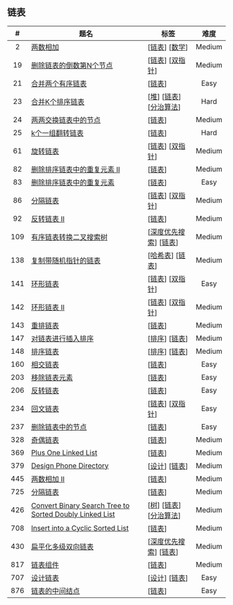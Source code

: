 <!--|This file generated by command(leetcode tag); DO NOT EDIT.            |-->
<!--+----------------------------------------------------------------------+-->
<!--|@author    Openset <openset.wang@gmail.com>                           |-->
<!--|@link      https://github.com/openset                                 |-->
<!--|@home      https://github.com/openset/leetcode                        |-->
<!--+----------------------------------------------------------------------+-->

## 链表

| # | 题名 | 标签 | 难度 |
| :-: | - | - | :-: |
| 2 | [两数相加](https://github.com/openset/leetcode/tree/master/problems/add-two-numbers) | [[链表](https://github.com/openset/leetcode/tree/master/tag/linked-list)] [[数学](https://github.com/openset/leetcode/tree/master/tag/math)]  | Medium |
| 19 | [删除链表的倒数第N个节点](https://github.com/openset/leetcode/tree/master/problems/remove-nth-node-from-end-of-list) | [[链表](https://github.com/openset/leetcode/tree/master/tag/linked-list)] [[双指针](https://github.com/openset/leetcode/tree/master/tag/two-pointers)]  | Medium |
| 21 | [合并两个有序链表](https://github.com/openset/leetcode/tree/master/problems/merge-two-sorted-lists) | [[链表](https://github.com/openset/leetcode/tree/master/tag/linked-list)]  | Easy |
| 23 | [合并K个排序链表](https://github.com/openset/leetcode/tree/master/problems/merge-k-sorted-lists) | [[堆](https://github.com/openset/leetcode/tree/master/tag/heap)] [[链表](https://github.com/openset/leetcode/tree/master/tag/linked-list)] [[分治算法](https://github.com/openset/leetcode/tree/master/tag/divide-and-conquer)]  | Hard |
| 24 | [两两交换链表中的节点](https://github.com/openset/leetcode/tree/master/problems/swap-nodes-in-pairs) | [[链表](https://github.com/openset/leetcode/tree/master/tag/linked-list)]  | Medium |
| 25 | [k个一组翻转链表](https://github.com/openset/leetcode/tree/master/problems/reverse-nodes-in-k-group) | [[链表](https://github.com/openset/leetcode/tree/master/tag/linked-list)]  | Hard |
| 61 | [旋转链表](https://github.com/openset/leetcode/tree/master/problems/rotate-list) | [[链表](https://github.com/openset/leetcode/tree/master/tag/linked-list)] [[双指针](https://github.com/openset/leetcode/tree/master/tag/two-pointers)]  | Medium |
| 82 | [删除排序链表中的重复元素 II](https://github.com/openset/leetcode/tree/master/problems/remove-duplicates-from-sorted-list-ii) | [[链表](https://github.com/openset/leetcode/tree/master/tag/linked-list)]  | Medium |
| 83 | [删除排序链表中的重复元素](https://github.com/openset/leetcode/tree/master/problems/remove-duplicates-from-sorted-list) | [[链表](https://github.com/openset/leetcode/tree/master/tag/linked-list)]  | Easy |
| 86 | [分隔链表](https://github.com/openset/leetcode/tree/master/problems/partition-list) | [[链表](https://github.com/openset/leetcode/tree/master/tag/linked-list)] [[双指针](https://github.com/openset/leetcode/tree/master/tag/two-pointers)]  | Medium |
| 92 | [反转链表 II](https://github.com/openset/leetcode/tree/master/problems/reverse-linked-list-ii) | [[链表](https://github.com/openset/leetcode/tree/master/tag/linked-list)]  | Medium |
| 109 | [有序链表转换二叉搜索树](https://github.com/openset/leetcode/tree/master/problems/convert-sorted-list-to-binary-search-tree) | [[深度优先搜索](https://github.com/openset/leetcode/tree/master/tag/depth-first-search)] [[链表](https://github.com/openset/leetcode/tree/master/tag/linked-list)]  | Medium |
| 138 | [复制带随机指针的链表](https://github.com/openset/leetcode/tree/master/problems/copy-list-with-random-pointer) | [[哈希表](https://github.com/openset/leetcode/tree/master/tag/hash-table)] [[链表](https://github.com/openset/leetcode/tree/master/tag/linked-list)]  | Medium |
| 141 | [环形链表](https://github.com/openset/leetcode/tree/master/problems/linked-list-cycle) | [[链表](https://github.com/openset/leetcode/tree/master/tag/linked-list)] [[双指针](https://github.com/openset/leetcode/tree/master/tag/two-pointers)]  | Easy |
| 142 | [环形链表 II](https://github.com/openset/leetcode/tree/master/problems/linked-list-cycle-ii) | [[链表](https://github.com/openset/leetcode/tree/master/tag/linked-list)] [[双指针](https://github.com/openset/leetcode/tree/master/tag/two-pointers)]  | Medium |
| 143 | [重排链表](https://github.com/openset/leetcode/tree/master/problems/reorder-list) | [[链表](https://github.com/openset/leetcode/tree/master/tag/linked-list)]  | Medium |
| 147 | [对链表进行插入排序](https://github.com/openset/leetcode/tree/master/problems/insertion-sort-list) | [[排序](https://github.com/openset/leetcode/tree/master/tag/sort)] [[链表](https://github.com/openset/leetcode/tree/master/tag/linked-list)]  | Medium |
| 148 | [排序链表](https://github.com/openset/leetcode/tree/master/problems/sort-list) | [[排序](https://github.com/openset/leetcode/tree/master/tag/sort)] [[链表](https://github.com/openset/leetcode/tree/master/tag/linked-list)]  | Medium |
| 160 | [相交链表](https://github.com/openset/leetcode/tree/master/problems/intersection-of-two-linked-lists) | [[链表](https://github.com/openset/leetcode/tree/master/tag/linked-list)]  | Easy |
| 203 | [移除链表元素](https://github.com/openset/leetcode/tree/master/problems/remove-linked-list-elements) | [[链表](https://github.com/openset/leetcode/tree/master/tag/linked-list)]  | Easy |
| 206 | [反转链表](https://github.com/openset/leetcode/tree/master/problems/reverse-linked-list) | [[链表](https://github.com/openset/leetcode/tree/master/tag/linked-list)]  | Easy |
| 234 | [回文链表](https://github.com/openset/leetcode/tree/master/problems/palindrome-linked-list) | [[链表](https://github.com/openset/leetcode/tree/master/tag/linked-list)] [[双指针](https://github.com/openset/leetcode/tree/master/tag/two-pointers)]  | Easy |
| 237 | [删除链表中的节点](https://github.com/openset/leetcode/tree/master/problems/delete-node-in-a-linked-list) | [[链表](https://github.com/openset/leetcode/tree/master/tag/linked-list)]  | Easy |
| 328 | [奇偶链表](https://github.com/openset/leetcode/tree/master/problems/odd-even-linked-list) | [[链表](https://github.com/openset/leetcode/tree/master/tag/linked-list)]  | Medium |
| 369 | [Plus One Linked List](https://github.com/openset/leetcode/tree/master/problems/plus-one-linked-list) | [[链表](https://github.com/openset/leetcode/tree/master/tag/linked-list)]  | Medium |
| 379 | [Design Phone Directory](https://github.com/openset/leetcode/tree/master/problems/design-phone-directory) | [[设计](https://github.com/openset/leetcode/tree/master/tag/design)] [[链表](https://github.com/openset/leetcode/tree/master/tag/linked-list)]  | Medium |
| 445 | [两数相加 II](https://github.com/openset/leetcode/tree/master/problems/add-two-numbers-ii) | [[链表](https://github.com/openset/leetcode/tree/master/tag/linked-list)]  | Medium |
| 725 | [分隔链表](https://github.com/openset/leetcode/tree/master/problems/split-linked-list-in-parts) | [[链表](https://github.com/openset/leetcode/tree/master/tag/linked-list)]  | Medium |
| 426 | [Convert Binary Search Tree to Sorted Doubly Linked List](https://github.com/openset/leetcode/tree/master/problems/convert-binary-search-tree-to-sorted-doubly-linked-list) | [[树](https://github.com/openset/leetcode/tree/master/tag/tree)] [[链表](https://github.com/openset/leetcode/tree/master/tag/linked-list)] [[分治算法](https://github.com/openset/leetcode/tree/master/tag/divide-and-conquer)]  | Medium |
| 708 | [Insert into a Cyclic Sorted List](https://github.com/openset/leetcode/tree/master/problems/insert-into-a-cyclic-sorted-list) | [[链表](https://github.com/openset/leetcode/tree/master/tag/linked-list)]  | Medium |
| 430 | [扁平化多级双向链表](https://github.com/openset/leetcode/tree/master/problems/flatten-a-multilevel-doubly-linked-list) | [[深度优先搜索](https://github.com/openset/leetcode/tree/master/tag/depth-first-search)] [[链表](https://github.com/openset/leetcode/tree/master/tag/linked-list)]  | Medium |
| 817 | [链表组件](https://github.com/openset/leetcode/tree/master/problems/linked-list-components) | [[链表](https://github.com/openset/leetcode/tree/master/tag/linked-list)]  | Medium |
| 707 | [设计链表](https://github.com/openset/leetcode/tree/master/problems/design-linked-list) | [[设计](https://github.com/openset/leetcode/tree/master/tag/design)] [[链表](https://github.com/openset/leetcode/tree/master/tag/linked-list)]  | Easy |
| 876 | [链表的中间结点](https://github.com/openset/leetcode/tree/master/problems/middle-of-the-linked-list) | [[链表](https://github.com/openset/leetcode/tree/master/tag/linked-list)]  | Easy |
